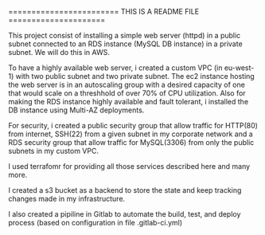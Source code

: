 ======================== THIS IS A README FILE =====================

This project consist of installing a simple web server (httpd) in a public subnet connected to an RDS instance (MySQL DB instance) in a private subnet. We will do this in AWS.

To have a highly available web server, i created a custom VPC (in eu-west-1) with two public subnet and two private subnet. The ec2 instance hosting the web server is in an autoscaling group with a desired capacity of one that would scale on a threshhold of over 70% of CPU utilization. Also for making the RDS instance highly available and fault tolerant, i installed the DB instance using Multi-AZ deployments.

For security, i created a public security group that allow traffic for HTTP(80) from internet, SSH(22) from a given subnet in my corporate network and a RDS security group that allow traffic for MySQL(3306) from only the public subnets in my custom VPC.

I used terrafomr for providing all those services described here and many more.

I created a s3 bucket as a backend to store the state and keep tracking changes made in my infrastructure.

I also created a pipiline in Gitlab to automate the build, test, and deploy process (based on configuration in file .gitlab-ci.yml)
